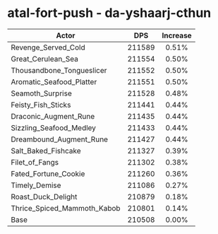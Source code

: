 # atal-fort-push - da-yshaarj-cthun
| Actor | DPS | Increase |
|---|:---:|:---:|
|Revenge_Served_Cold|211589|0.51%|
|Great_Cerulean_Sea|211554|0.50%|
|Thousandbone_Tongueslicer|211552|0.50%|
|Aromatic_Seafood_Platter|211551|0.50%|
|Seamoth_Surprise|211528|0.48%|
|Feisty_Fish_Sticks|211441|0.44%|
|Draconic_Augment_Rune|211435|0.44%|
|Sizzling_Seafood_Medley|211433|0.44%|
|Dreambound_Augment_Rune|211427|0.44%|
|Salt_Baked_Fishcake|211327|0.39%|
|Filet_of_Fangs|211302|0.38%|
|Fated_Fortune_Cookie|211260|0.36%|
|Timely_Demise|211086|0.27%|
|Roast_Duck_Delight|210879|0.18%|
|Thrice_Spiced_Mammoth_Kabob|210801|0.14%|
|Base|210508|0.00%|
